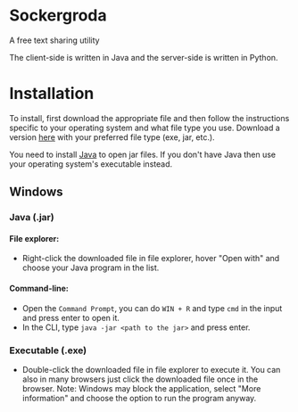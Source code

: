 # Sockergroda
A free text sharing utility

The client-side is written in Java and the server-side is written in Python.

# Installation
To install, first download the appropriate file and then follow the instructions specific to your operating system and what file type you use.
Download a version [here](https://github.com/javaveryhot/sockergroda/releases) with your preferred file type (exe, jar, etc.).

You need to install [Java](https://www.java.com) to open jar files. If you don't have Java then use your operating system's executable instead.

## Windows
### Java (.jar)
#### File explorer:
* Right-click the downloaded file in file explorer, hover "Open with" and choose your Java program in the list.
#### Command-line:
* Open the `Command Prompt`, you can do `WIN + R` and type `cmd` in the input and press enter to open it.
* In the CLI, type `java -jar <path to the jar>` and press enter.

### Executable (.exe)
* Double-click the downloaded file in file explorer to execute it. You can also in many browsers just click the downloaded file once in the browser. Note: Windows may block the application, select "More information" and choose the option to run the program anyway.
